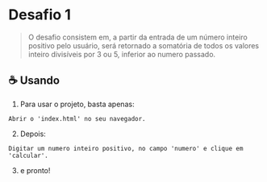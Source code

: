 # Desafio 1

> O desafio consistem em, a partir da entrada de um número inteiro positivo pelo usuário, será retornado a somatória de todos os valores inteiro divisíveis por 3 ou 5, inferior ao numero passado.


## ☕ Usando

1) Para usar o projeto, basta apenas:

```
Abrir o 'index.html' no seu navegador.
```

2) Depois:

```
Digitar um numero inteiro positivo, no campo 'numero' e clique em 'calcular'.
```
3) e pronto!
